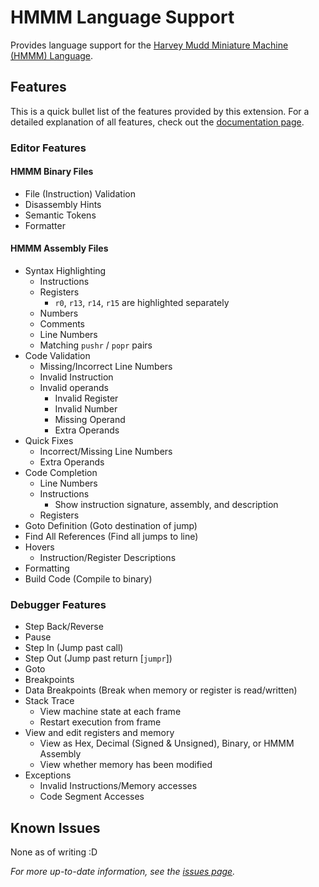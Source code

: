 # HMMM Language Support

Provides language support for the [Harvey Mudd Miniature Machine (HMMM) Language](https://www.cs.hmc.edu/~cs5grad/cs5/hmmm/documentation/documentation.html).

## Features

This is a quick bullet list of the features provided by this extension. For a detailed explanation of all features, check out the [documentation page](https://github.com/CoolSpy3/hmmm-language-support/blob/main/docs/README.md).

### Editor Features

#### HMMM Binary Files
* File (Instruction) Validation
* Disassembly Hints
* Semantic Tokens
* Formatter

#### HMMM Assembly Files
* Syntax Highlighting
	* Instructions
	* Registers
		* `r0`, `r13`, `r14`, `r15` are highlighted separately
	* Numbers
	* Comments
	* Line Numbers
	* Matching `pushr` / `popr` pairs
* Code Validation
	* Missing/Incorrect Line Numbers
	* Invalid Instruction
	* Invalid operands
		* Invalid Register
		* Invalid Number
		* Missing Operand
		* Extra Operands
* Quick Fixes
	* Incorrect/Missing Line Numbers
	* Extra Operands
* Code Completion
	* Line Numbers
	* Instructions
		* Show instruction signature, assembly, and description
	* Registers
* Goto Definition (Goto destination of jump)
* Find All References (Find all jumps to line)
* Hovers
	* Instruction/Register Descriptions
* Formatting
* Build Code (Compile to binary)

### Debugger Features
* Step Back/Reverse
* Pause
* Step In (Jump past call)
* Step Out (Jump past return [`jumpr`])
* Goto
* Breakpoints
* Data Breakpoints (Break when memory or register is read/written)
* Stack Trace
	* View machine state at each frame
	* Restart execution from frame
* View and edit registers and memory
	* View as Hex, Decimal (Signed & Unsigned), Binary, or HMMM Assembly
	* View whether memory has been modified
* Exceptions
	* Invalid Instructions/Memory accesses
	* Code Segment Accesses

## Known Issues

None as of writing :D

*For more up-to-date information, see the [issues page](https://github.com/CoolSpy3/hmmm-language-support/issues).*
